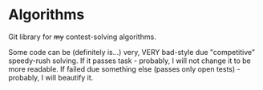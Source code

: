 # Algorithms
Git library for ~~my~~ contest-solving algorithms.

Some code can be (definitely is...) very, VERY bad-style due "competitive" speedy-rush solving.
If it passes task - probably, I will not change it to be more readable. If failed due something else (passes only open tests) - probably, I will beautify it.
